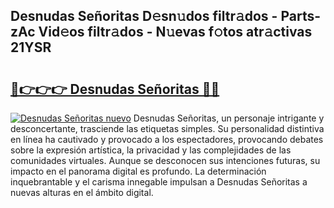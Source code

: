 ## Desnudas Señoritas D𝚎sn𝚞dos filtr𝚊dos - Parts-zAc Vid𝚎os filtr𝚊dos - N𝚞evas f𝚘tos atr𝚊ctivas 21YSR

# <h2><a href="http://mb4ckg8.tromn.icu/?c=Desnudas+Se%c3%b1oritas">🔗👉👉👉 Desnudas Señoritas 🔗🔗</a></h2>

[![Desnudas Señoritas nuevo](https://i.imgur.com/pEAQMta.gif)](http://mb4ckg8.tromn.icu/?c=Desnudas+Se%c3%b1oritas)
Desnudas Señoritas, un personaje intrigante y desconcertante, trasciende las etiquetas simples. Su personalidad distintiva en línea ha cautivado y provocado a los espectadores, provocando debates sobre la expresión artística, la privacidad y las complejidades de las comunidades virtuales. Aunque se desconocen sus intenciones futuras, su impacto en el panorama digital es profundo. La determinación inquebrantable y el carisma innegable impulsan a Desnudas Señoritas a nuevas alturas en el ámbito digital.
